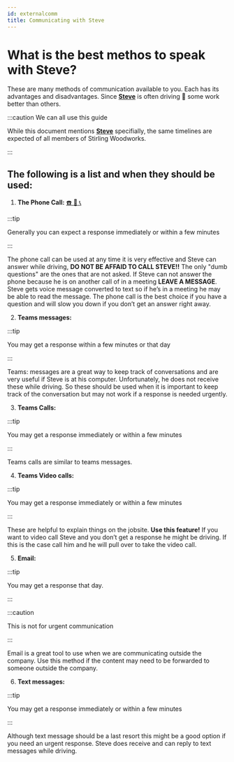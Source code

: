 ```yaml
---
id: externalcomm
title: Communicating with Steve
---
```


# What is the best methos to speak with Steve?

These are many methods of communication available to you. Each has its advantages and disadvantages. Since [**Steve**](mailto:steve@stirlingwoodworks.com) is often driving :blue_car: some work better than others.

:::caution We can all use this guide

While this document mentions [**Steve**](mailto:steve@stirlingwoodworks.com) specifially, the same timelines are expected of all members of Stirling Woodworks.

:::

## The following is a list and when they should be used:

1. **The Phone Call:** [:telephone: :iphone: :telephone_receiver:](tel:604-720-2726)

:::tip

Generally you can expect a response immediately or within a few minutes

:::

The phone call can be used at any time it is very effective and Steve can answer while driving, **DO NOT BE AFFAID TO CALL STEVE!!** The only "dumb questions" are the ones that are not asked. If Steve can not answer the phone because he is on another call of in a meeting **LEAVE A MESSAGE**. Steve gets voice message converted to text so if he’s in a meeting he may be able to read the message. The phone call is the best choice if you have a question and will slow you down if you don’t get an answer right away.

2. **Teams messages:**

:::tip

You may get a response within a few minutes or that day

:::

Teams: messages are a great way to keep track of conversations and are very useful if Steve is at his computer. Unfortunately, he does not receive these while driving. So these should be used when it is important to keep track of the conversation but may not work if a response is needed urgently.

3. **Teams Calls:**

:::tip

You may get a response immediately or within a few minutes

:::

Teams calls are similar to teams messages.

4. **Teams Video calls:**

:::tip

You may get a response immediately or within a few minutes

:::

These are helpful to explain things on the jobsite. **Use this feature!** If you want to video call Steve and you don’t get a response he might be driving. If this is the case call him and he will pull over to take the video call.

5. **Email:**

:::tip

You may get a response that day.

:::

:::caution

This is not for urgent communication  

:::

Email is a great tool to use when we are communicating outside the company. Use this method if the content may need to be forwarded to someone outside the company.

6. **Text messages:** 

:::tip

You may get a response immediately or within a few minutes

:::

Although text message should be a last resort this might be a good option if you need an urgent response. Steve does receive and can reply to text messages while driving.  